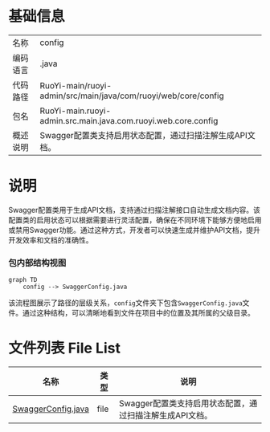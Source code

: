 # 基础信息

|      |      |
|------|------|
| 名称 | config |
| 编码语言 | .java |
| 代码路径 | RuoYi-main/ruoyi-admin/src/main/java/com/ruoyi/web/core/config |
| 包名 | RuoYi-main.ruoyi-admin.src.main.java.com.ruoyi.web.core.config |
| 概述说明 | Swagger配置类支持启用状态配置，通过扫描注解生成API文档。 |

# 说明

Swagger配置类用于生成API文档，支持通过扫描注解接口自动生成文档内容。该配置类的启用状态可以根据需要进行灵活配置，确保在不同环境下能够方便地启用或禁用Swagger功能。通过这种方式，开发者可以快速生成并维护API文档，提升开发效率和文档的准确性。


### 包内部结构视图

```mermaid
graph TD
    config --> SwaggerConfig.java
```

该流程图展示了路径的层级关系，`config`文件夹下包含`SwaggerConfig.java`文件。通过这种结构，可以清晰地看到文件在项目中的位置及其所属的父级目录。

# 文件列表 File List

| 名称   | 类型  | 说明 |
|-------|------|-------------|
| [SwaggerConfig.java](SwaggerConfig.md) | file | Swagger配置类支持启用状态配置，通过扫描注解生成API文档。 |


